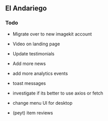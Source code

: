 ## El Andariego

### Todo

- Migrate over to new imagekit account
- Video on landing page
- Update testimonials
- Add more news
- add more analytics events
- toast messages
- investigate if its better to use axios or fetch
- change menu UI for desktop

- (peyt) item reviews
